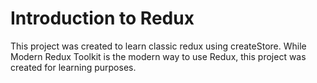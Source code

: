 # Introduction to Redux

This project was created to learn classic redux using createStore. While Modern Redux Toolkit is the modern way to use Redux, this project was created for learning purposes.
